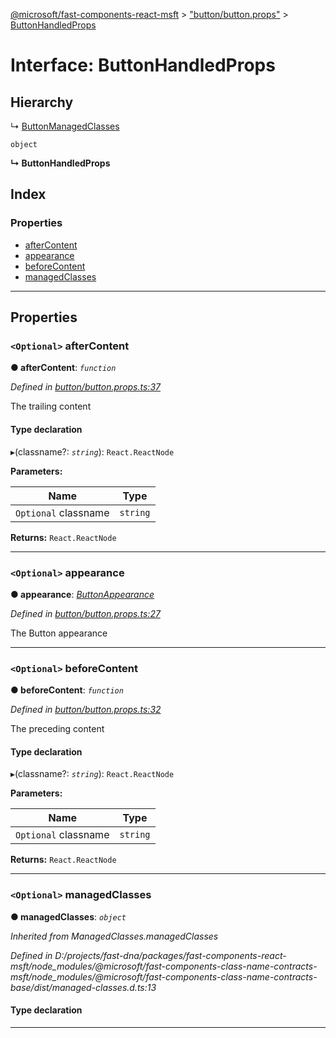 [@microsoft/fast-components-react-msft](../README.md) > ["button/button.props"](../modules/_button_button_props_.md) > [ButtonHandledProps](../interfaces/_button_button_props_.buttonhandledprops.md)

# Interface: ButtonHandledProps

## Hierarchy

↳  [ButtonManagedClasses](_button_button_props_.buttonmanagedclasses.md)

 `object`

**↳ ButtonHandledProps**

## Index

### Properties

* [afterContent](_button_button_props_.buttonhandledprops.md#aftercontent)
* [appearance](_button_button_props_.buttonhandledprops.md#appearance)
* [beforeContent](_button_button_props_.buttonhandledprops.md#beforecontent)
* [managedClasses](_button_button_props_.buttonhandledprops.md#managedclasses)

---

## Properties

<a id="aftercontent"></a>

### `<Optional>` afterContent

**● afterContent**: *`function`*

*Defined in [button/button.props.ts:37](https://github.com/Microsoft/fast-dna/blob/164dd3ca/packages/fast-components-react-msft/src/button/button.props.ts#L37)*

The trailing content

#### Type declaration
▸(classname?: *`string`*): `React.ReactNode`

**Parameters:**

| Name | Type |
| ------ | ------ |
| `Optional` classname | `string` |

**Returns:** `React.ReactNode`

___
<a id="appearance"></a>

### `<Optional>` appearance

**● appearance**: *[ButtonAppearance](../enums/_button_button_props_.buttonappearance.md)*

*Defined in [button/button.props.ts:27](https://github.com/Microsoft/fast-dna/blob/164dd3ca/packages/fast-components-react-msft/src/button/button.props.ts#L27)*

The Button appearance

___
<a id="beforecontent"></a>

### `<Optional>` beforeContent

**● beforeContent**: *`function`*

*Defined in [button/button.props.ts:32](https://github.com/Microsoft/fast-dna/blob/164dd3ca/packages/fast-components-react-msft/src/button/button.props.ts#L32)*

The preceding content

#### Type declaration
▸(classname?: *`string`*): `React.ReactNode`

**Parameters:**

| Name | Type |
| ------ | ------ |
| `Optional` classname | `string` |

**Returns:** `React.ReactNode`

___
<a id="managedclasses"></a>

### `<Optional>` managedClasses

**● managedClasses**: *`object`*

*Inherited from ManagedClasses.managedClasses*

*Defined in D:/projects/fast-dna/packages/fast-components-react-msft/node_modules/@microsoft/fast-components-class-name-contracts-msft/node_modules/@microsoft/fast-components-class-name-contracts-base/dist/managed-classes.d.ts:13*

#### Type declaration

___

